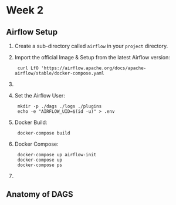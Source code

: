 # Week 2

## Airflow Setup
1. Create a sub-directory called ``airflow`` in your ``project`` directory.

2. Import the official Image & Setup from the latest Airflow version:
        
        curl LfO 'https://airflow.apache.org/docs/apache-airflow/stable/docker-compose.yaml

3. 

4. Set the Airflow User:

        mkdir -p ./dags ./logs ./plugins
        echo -e "AIRFLOW_UID=$(id -u)" > .env

5. Docker Build:

        docker-compose build

6. Docker Compose:

        docker-compose up airflow-init
        docker-compose up
        docker-compose ps

7. 


## Anatomy of DAGS